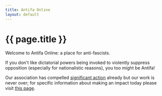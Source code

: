 ```yaml
---
title: Antifa Online
layout: default
---
```


# {{ page.title }}

Welcome to Antifa Online: a place for anti-fascists.

If you don't like dictatorial powers being invoked to violently suppress opposition (especially for nationalistic reasons), you too might be Antifa!

Our association has compelled [significant action](https://en.wikipedia.org/wiki/Category:World_War_II_resistance_movements) already but our work is never over; for specific information about making an impact today please visit [this page](https://blacklivesmatters.carrd.co/#).
